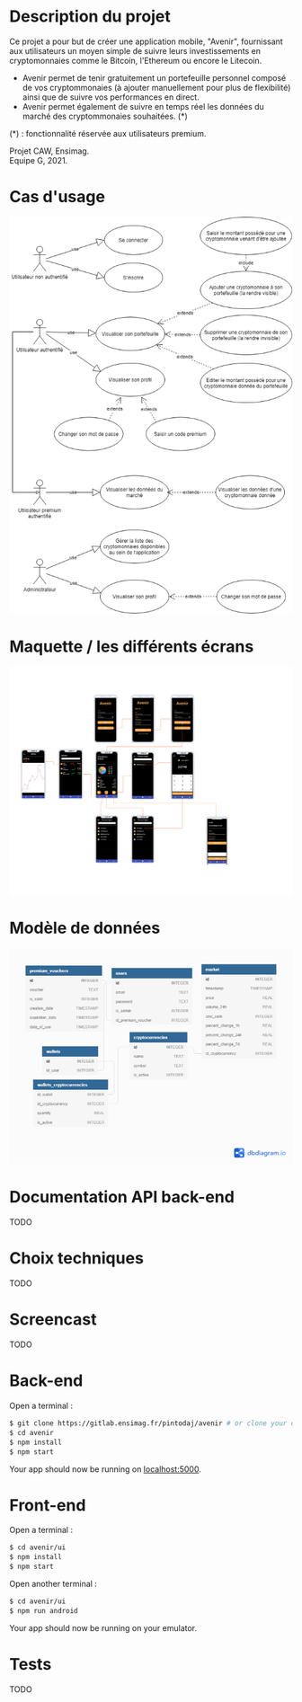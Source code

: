 # Description du projet

Ce projet a pour but de créer une application mobile, "Avenir", fournissant aux utilisateurs un moyen simple de suivre leurs investissements en cryptomonnaies comme le Bitcoin, l'Ethereum ou encore le Litecoin.  

* Avenir permet de tenir gratuitement un portefeuille personnel composé de vos cryptommonaies (à ajouter manuellement pour plus de flexibilité) ainsi que de suivre vos performances en direct.  
* Avenir permet également de suivre en temps réel les données du marché des cryptommonaies souhaitées. (*)  

(*) : fonctionnalité réservée aux utilisateurs premium.  

Projet CAW, Ensimag.  
Equipe G, 2021.  

# Cas d'usage

![Diagramme de cas d'usage](./doc/UseCase.png)

# Maquette / les différents écrans

![Maquette](./doc/MockUp.png)

# Modèle de données

![DataModel](./doc/DataModel.png)

# Documentation API back-end

TODO

# Choix techniques

TODO

# Screencast

TODO
# Back-end

Open a terminal :

```sh
$ git clone https://gitlab.ensimag.fr/pintodaj/avenir # or clone your own fork
$ cd avenir
$ npm install
$ npm start
```

Your app should now be running on [localhost:5000](http://localhost:5000/).

# Front-end

Open a terminal :

```sh
$ cd avenir/ui
$ npm install
$ npm start
```

Open another terminal :

```sh
$ cd avenir/ui
$ npm run android
```

Your app should now be running on your emulator.

# Tests

TODO

